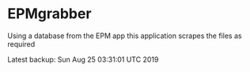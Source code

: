 # EPMgrabber
Using a database from the EPM app this application scrapes the files as required


Latest backup: Sun Aug 25 03:31:01 UTC 2019

